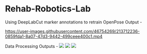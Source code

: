 # Rehab-Robotics-Lab

Using DeepLabCut marker annotations to retrain OpenPose Output - <br>


https://user-images.githubusercontent.com/46754269/213712236-0859fda1-8a07-47d3-9442-499ceee400c1.mp4


Data Processing Outputs - 
<img src = "https://user-images.githubusercontent.com/46754269/213713435-74fc65a3-8dbc-4548-8c36-64dd1580ff3d.png">
<img src = "https://user-images.githubusercontent.com/46754269/213713408-31d24462-802b-4c52-ae40-b363da78fb28.png">
<img src = "https://user-images.githubusercontent.com/46754269/213713391-bae931f6-15d1-4875-a5d0-c40b146c8823.png">




